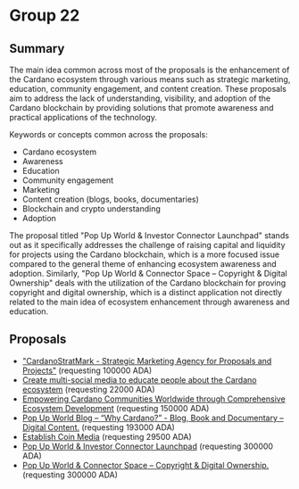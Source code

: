 
# Group 22

## Summary

The main idea common across most of the proposals is the enhancement of the Cardano ecosystem through various means such as strategic marketing, education, community engagement, and content creation. These proposals aim to address the lack of understanding, visibility, and adoption of the Cardano blockchain by providing solutions that promote awareness and practical applications of the technology.

Keywords or concepts common across the proposals:
- Cardano ecosystem
- Awareness
- Education
- Community engagement
- Marketing
- Content creation (blogs, books, documentaries)
- Blockchain and crypto understanding
- Adoption

The proposal titled "Pop Up World & Investor Connector Launchpad" stands out as it specifically addresses the challenge of raising capital and liquidity for projects using the Cardano blockchain, which is a more focused issue compared to the general theme of enhancing ecosystem awareness and adoption. Similarly, "Pop Up World & Connector Space – Copyright & Digital Ownership" deals with the utilization of the Cardano blockchain for proving copyright and digital ownership, which is a distinct application not directly related to the main idea of ecosystem enhancement through awareness and education.

## Proposals
* ["CardanoStratMark - Strategic Marketing Agency for Proposals and Projects"](https://cardano.ideascale.com/c/idea/113553) (requesting 100000 ADA)
* [Create multi-social media to educate people about the Cardano ecosystem](https://cardano.ideascale.com/c/idea/112051) (requesting 22000 ADA)
* [Empowering Cardano Communities Worldwide through Comprehensive Ecosystem Development](https://cardano.ideascale.com/c/idea/111944) (requesting 150000 ADA)
* [Pop Up World Blog – “Why Cardano?” - Blog, Book and Documentary – Digital Content.](https://cardano.ideascale.com/c/idea/111642) (requesting 193000 ADA)
* [Establish Coin Media](https://cardano.ideascale.com/c/idea/111101) (requesting 29500 ADA)
* [Pop Up World & Investor Connector Launchpad](https://cardano.ideascale.com/c/idea/110841) (requesting 300000 ADA)
* [Pop Up World & Connector Space – Copyright & Digital Ownership.](https://cardano.ideascale.com/c/idea/110609) (requesting 300000 ADA)
